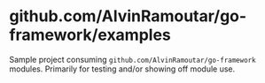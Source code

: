# github.com/AlvinRamoutar/go-framework/examples

Sample project consuming `github.com/AlvinRamoutar/go-framework` modules.
Primarily for testing and/or showing off module use.